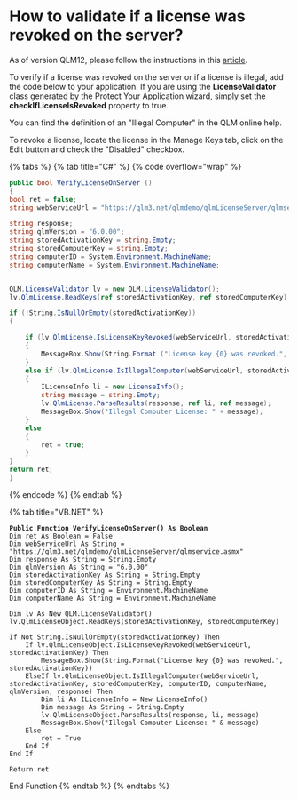 # How to validate if a license was revoked on the server?

As of version QLM12, please follow the instructions in this [article](../faq/server-side-license-validation.md).

To verify if a license was revoked on the server or if a license is illegal, add the code below to your application. If you are using the **LicenseValidator** class generated by the Protect Your Application wizard, simply set the **checkIfLicenseIsRevoked** property to true.

You can find the definition of an "Illegal Computer" in the QLM online help.

To revoke a license, locate the license in the Manage Keys tab, click on the Edit button and check the "Disabled" checkbox.

{% tabs %}
{% tab title="C#" %}
{% code overflow="wrap" %}
```csharp
public bool VerifyLicenseOnServer ()
{
bool ret = false;
string webServiceUrl = "https://qlm3.net/qlmdemo/qlmLicenseServer/qlmservice.asmx";

string response;
string qlmVersion = "6.0.00";
string storedActivationKey = string.Empty;
string storedComputerKey = string.Empty;
string computerID = System.Environment.MachineName;
string computerName = System.Environment.MachineName;


QLM.LicenseValidator lv = new QLM.LicenseValidator();
lv.QlmLicense.ReadKeys(ref storedActivationKey, ref storedComputerKey);

if (!String.IsNullOrEmpty(storedActivationKey))
{

    if (lv.QlmLicense.IsLicenseKeyRevoked(webServiceUrl, storedActivationKey))
    {
        MessageBox.Show(String.Format ("License key {0} was revoked.", storedActivationKey));
    }
    else if (lv.QlmLicense.IsIllegalComputer(webServiceUrl, storedActivationKey, storedComputerKey, computerID, computerName, qlmVersion, out response))
    {
        ILicenseInfo li = new LicenseInfo();
        string message = string.Empty;
        lv.QlmLicense.ParseResults(response, ref li, ref message);
        MessageBox.Show("Illegal Computer License: " + message);
    }
    else
    {
        ret = true;
    }            
}
return ret;
}
```
{% endcode %}
{% endtab %}

{% tab title="VB.NET" %}
<pre class="language-vbnet" data-overflow="wrap"><code class="lang-vbnet"><strong>Public Function VerifyLicenseOnServer() As Boolean
</strong>Dim ret As Boolean = False
Dim webServiceUrl As String = "https://qlm3.net/qlmdemo/qlmLicenseServer/qlmservice.asmx"
Dim response As String = String.Empty
Dim qlmVersion As String = "6.0.00"
Dim storedActivationKey As String = String.Empty
Dim storedComputerKey As String = String.Empty
Dim computerID As String = Environment.MachineName
Dim computerName As String = Environment.MachineName

Dim lv As New QLM.LicenseValidator()
lv.QlmLicenseObject.ReadKeys(storedActivationKey, storedComputerKey)

If Not String.IsNullOrEmpty(storedActivationKey) Then
    If lv.QlmLicenseObject.IsLicenseKeyRevoked(webServiceUrl, storedActivationKey) Then
        MessageBox.Show(String.Format("License key {0} was revoked.", storedActivationKey))
    ElseIf lv.QlmLicenseObject.IsIllegalComputer(webServiceUrl, storedActivationKey, storedComputerKey, computerID, computerName, qlmVersion, response) Then
        Dim li As ILicenseInfo = New LicenseInfo()
        Dim message As String = String.Empty
        lv.QlmLicenseObject.ParseResults(response, li, message)
        MessageBox.Show("Illegal Computer License: " &#x26; message)
    Else
        ret = True
    End If
End If

Return ret
</code></pre>

End Function
{% endtab %}
{% endtabs %}
